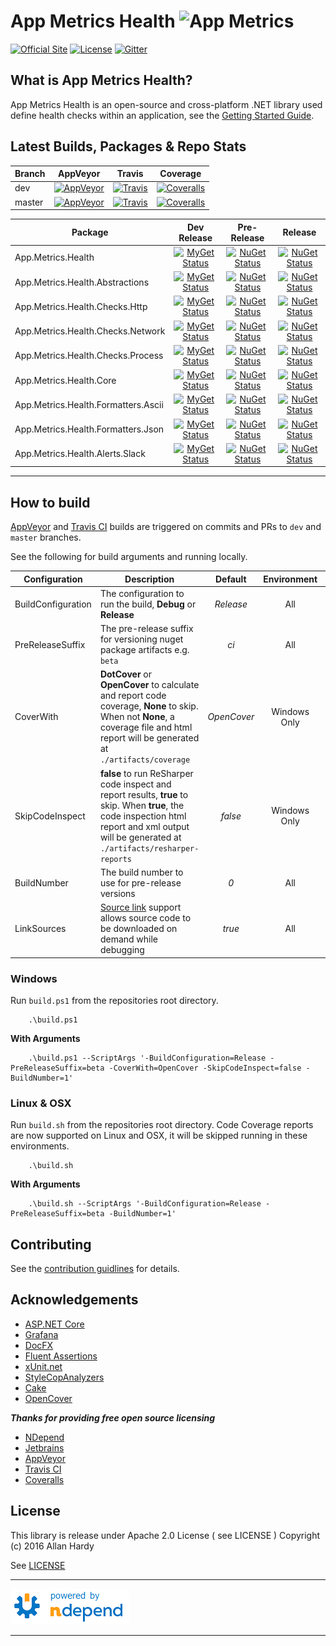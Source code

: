 # App Metrics Health <img src="https://avatars0.githubusercontent.com/u/29864085?v=4&s=200" alt="App Metrics" width="50px"/> 
[![Official Site](https://img.shields.io/badge/site-appmetrics-blue.svg?style=flat-square)](http://app-metrics.io/getting-started/intro.html) [![License](https://img.shields.io/badge/License-Apache%202.0-blue.svg?style=flat-square)](https://opensource.org/licenses/Apache-2.0) [![Gitter](https://badges.gitter.im/Join%20Chat.svg)](https://gitter.im/app-metrics/Lobby?utm_source=badge&utm_medium=badge&utm_campaign=pr-badge&utm_content=badge)

## What is App Metrics Health?

App Metrics Health is an open-source and cross-platform .NET library used define health checks within an application, see the [Getting Started Guide](https://www.app-metrics.io/health-checks/).

## Latest Builds, Packages & Repo Stats

|Branch|AppVeyor|Travis|Coverage|
|------|:--------:|:--------:|:--------:|
|dev|[![AppVeyor](https://img.shields.io/appveyor/ci/alhardy/health/dev.svg?style=flat-square&label=appveyor%20build)](https://ci.appveyor.com/project/alhardy/health/branch/dev)|[![Travis](https://img.shields.io/travis/alhardy/health/dev.svg?style=flat-square&label=travis%20build)](https://travis-ci.org/alhardy/health)|[![Coveralls](https://img.shields.io/coveralls/AppMetrics/Health/dev.svg?style=flat-square)](https://coveralls.io/github/AppMetrics/Health?branch=dev)
|master|[![AppVeyor](https://img.shields.io/appveyor/ci/alhardy/health/master.svg?style=flat-square&label=appveyor%20build)](https://ci.appveyor.com/project/alhardy/health/branch/master)| [![Travis](https://img.shields.io/travis/alhardy/health/master.svg?style=flat-square&label=travis%20build)](https://travis-ci.org/alhardy/health)| [![Coveralls](https://img.shields.io/coveralls/AppMetrics/Health/master.svg?style=flat-square)](https://coveralls.io/github/AppMetrics/Health?branch=master)|

|Package|Dev Release|Pre-Release|Release|
|------|:--------:|:--------:|:--------:|
|App.Metrics.Health|[![MyGet Status](https://img.shields.io/myget/appmetrics/v/App.Metrics.Health.svg?style=flat-square)](https://www.myget.org/feed/appmetrics/package/nuget/App.Metrics.Health)|[![NuGet Status](https://img.shields.io/nuget/vpre/App.Metrics.Health.svg?style=flat-square)](https://www.nuget.org/packages/App.Metrics.Health/)|[![NuGet Status](https://img.shields.io/nuget/v/App.Metrics.Health.svg?style=flat-square)](https://www.nuget.org/packages/App.Metrics.Health/)
|App.Metrics.Health.Abstractions|[![MyGet Status](https://img.shields.io/myget/appmetrics/v/App.Metrics.Health.Abstractions.svg?style=flat-square0)](https://www.myget.org/feed/appmetrics/package/nuget/App.Metrics.Health.Abstractions)|[![NuGet Status](https://img.shields.io/nuget/vpre/App.Metrics.Health.Abstractions.svg?style=flat-square)](https://www.nuget.org/packages/App.Metrics.Health.Abstractions/)|[![NuGet Status](https://img.shields.io/nuget/v/App.Metrics.Health.Abstractions.svg?style=flat-square)](https://www.nuget.org/packages/App.Metrics.Health.Abstractions/)
|App.Metrics.Health.Checks.Http|[![MyGet Status](https://img.shields.io/myget/appmetrics/v/App.Metrics.Health.Checks.Http.svg?style=flat-square0)](https://www.myget.org/feed/appmetrics/package/nuget/App.Metrics.Health.Checks.Http)|[![NuGet Status](https://img.shields.io/nuget/vpre/App.Metrics.Health.Checks.Http.svg?style=flat-square)](https://www.nuget.org/packages/App.Metrics.Health.Checks.Http/)|[![NuGet Status](https://img.shields.io/nuget/v/App.Metrics.Health.Checks.Http.svg?style=flat-square)](https://www.nuget.org/packages/App.Metrics.Health.Checks.Http/)
|App.Metrics.Health.Checks.Network|[![MyGet Status](https://img.shields.io/myget/appmetrics/v/App.Metrics.Health.Checks.Network.svg?style=flat-square0)](https://www.myget.org/feed/appmetrics/package/nuget/App.Metrics.Health.Checks.Network)|[![NuGet Status](https://img.shields.io/nuget/vpre/App.Metrics.Health.Checks.Network.svg?style=flat-square)](https://www.nuget.org/packages/App.Metrics.Health.Checks.Network/)|[![NuGet Status](https://img.shields.io/nuget/v/App.Metrics.Health.Checks.Network.svg?style=flat-square)](https://www.nuget.org/packages/App.Metrics.Health.Checks.Network/)
|App.Metrics.Health.Checks.Process|[![MyGet Status](https://img.shields.io/myget/appmetrics/v/App.Metrics.Health.Checks.Process.svg?style=flat-square0)](https://www.myget.org/feed/appmetrics/package/nuget/App.Metrics.Health.Checks.Process)|[![NuGet Status](https://img.shields.io/nuget/vpre/App.Metrics.Health.Checks.Process.svg?style=flat-square)](https://www.nuget.org/packages/App.Metrics.Health.Checks.Process/)|[![NuGet Status](https://img.shields.io/nuget/v/App.Metrics.Health.Checks.Process.svg?style=flat-square)](https://www.nuget.org/packages/App.Metrics.Health.Checks.Process/)
|App.Metrics.Health.Core|[![MyGet Status](https://img.shields.io/myget/appmetrics/v/App.Metrics.Health.Core.svg?style=flat-square0)](https://www.myget.org/feed/appmetrics/package/nuget/App.Metrics.Health.Core)|[![NuGet Status](https://img.shields.io/nuget/vpre/App.Metrics.Health.Core.svg?style=flat-square)](https://www.nuget.org/packages/App.Metrics.Health.Core/)|[![NuGet Status](https://img.shields.io/nuget/v/App.Metrics.Health.Core.svg?style=flat-square)](https://www.nuget.org/packages/App.Metrics.Health.Core/)
|App.Metrics.Health.Formatters.Ascii|[![MyGet Status](https://img.shields.io/myget/appmetrics/v/App.Metrics.Health.Formatters.Ascii.svg?style=flat-square&maxAge=7200)](https://www.myget.org/feed/appmetrics/package/nuget/App.Metrics.Health.Formatters.Ascii)|[![NuGet Status](https://img.shields.io/nuget/vpre/App.Metrics.Health.Formatters.Ascii.svg?style=flat-square)](https://www.nuget.org/packages/App.Metrics.Health.Formatters.Ascii/)|[![NuGet Status](https://img.shields.io/nuget/v/App.Metrics.Health.Formatters.Ascii.svg)](https://www.nuget.org/packages/App.Metrics.Health.Formatters.Ascii/)
|App.Metrics.Health.Formatters.Json|[![MyGet Status](https://img.shields.io/myget/appmetrics/v/App.Metrics.Health.Formatters.Json.svg?style=flat-square)](https://www.myget.org/feed/appmetrics/package/nuget/App.Metrics.Health.Formatters.Json)|[![NuGet Status](https://img.shields.io/nuget/vpre/App.Metrics.Health.Formatters.Json.svg?style=flat-square)](https://www.nuget.org/packages/App.Metrics.Health.Formatters.Json/)|[![NuGet Status](https://img.shields.io/nuget/v/App.Metrics.Health.Formatters.Json.svg?style=flat-square)](https://www.nuget.org/packages/App.Metrics.Health.Formatters.Json/)|
|App.Metrics.Health.Alerts.Slack|[![MyGet Status](https://img.shields.io/myget/appmetrics/v/App.Metrics.Health.Alerts.Slack.svg?style=flat-square)](https://www.myget.org/feed/appmetrics/package/nuget/App.Metrics.Health.Alerts.Slack)|[![NuGet Status](https://img.shields.io/nuget/vpre/App.Metrics.Health.Alerts.Slack.svg?style=flat-square)](https://www.nuget.org/packages/App.Metrics.Health.Alerts.Slack/)|[![NuGet Status](https://img.shields.io/nuget/v/App.Metrics.Health.Alerts.Slack.svg?style=flat-square)](https://www.nuget.org/packages/App.Metrics.Health.Alerts.Slack/)|

----------

## How to build

[AppVeyor](https://ci.appveyor.com/project/alhardy/health/branch/master) and [Travis CI](https://travis-ci.org/alhardy/health) builds are triggered on commits and PRs to `dev` and `master` branches.

See the following for build arguments and running locally.

|Configuration|Description|Default|Environment|Required|
|------|--------|:--------:|:--------:|:--------:|
|BuildConfiguration|The configuration to run the build, **Debug** or **Release** |*Release*|All|Optional|
|PreReleaseSuffix|The pre-release suffix for versioning nuget package artifacts e.g. `beta`|*ci*|All|Optional|
|CoverWith|**DotCover** or **OpenCover** to calculate and report code coverage, **None** to skip. When not **None**, a coverage file and html report will be generated at `./artifacts/coverage`|*OpenCover*|Windows Only|Optional|
|SkipCodeInspect|**false** to run ReSharper code inspect and report results, **true** to skip. When **true**, the code inspection html report and xml output will be generated at `./artifacts/resharper-reports`|*false*|Windows Only|Optional|
|BuildNumber|The build number to use for pre-release versions|*0*|All|Optional|
|LinkSources|[Source link](https://github.com/ctaggart/SourceLink) support allows source code to be downloaded on demand while debugging|*true*|All|Optional|


### Windows

Run `build.ps1` from the repositories root directory.

```
	.\build.ps1
```

**With Arguments**

```
	.\build.ps1 --ScriptArgs '-BuildConfiguration=Release -PreReleaseSuffix=beta -CoverWith=OpenCover -SkipCodeInspect=false -BuildNumber=1'
```

### Linux & OSX

Run `build.sh` from the repositories root directory. Code Coverage reports are now supported on Linux and OSX, it will be skipped running in these environments.

```
	.\build.sh
```

**With Arguments**


```
	.\build.sh --ScriptArgs '-BuildConfiguration=Release -PreReleaseSuffix=beta -BuildNumber=1'
```

## Contributing

See the [contribution guidlines](CONTRIBUTING.md) for details.

## Acknowledgements

* [ASP.NET Core](https://github.com/aspnet)
* [Grafana](https://grafana.com/)
* [DocFX](https://dotnet.github.io/docfx/)
* [Fluent Assertions](http://www.fluentassertions.com/)
* [xUnit.net](https://xunit.github.io/)
* [StyleCopAnalyzers](https://github.com/DotNetAnalyzers/StyleCopAnalyzers)
* [Cake](https://github.com/cake-build/cake)
* [OpenCover](https://github.com/OpenCover/opencover)

***Thanks for providing free open source licensing***

* [NDepend](http://www.ndepend.com/) 
* [Jetbrains](https://www.jetbrains.com/dotnet/) 
* [AppVeyor](https://www.appveyor.com/)
* [Travis CI](https://travis-ci.org/)
* [Coveralls](https://coveralls.io/)

## License

This library is release under Apache 2.0 License ( see LICENSE ) Copyright (c) 2016 Allan Hardy

See [LICENSE](https://github.com/AppMetrics/AppMetrics/blob/master/LICENSE)

----------
[![Powered By NDepend](https://github.com/AppMetrics/AppMetrics.DocFx/blob/master/images/PoweredByNDepend.png)](http://www.ndepend.com/)

----------
